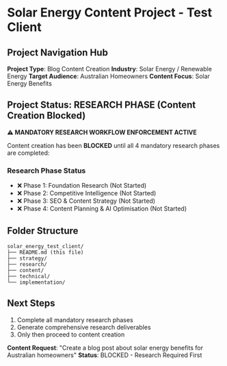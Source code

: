 # Solar Energy Content Project - Test Client

## Project Navigation Hub

**Project Type**: Blog Content Creation
**Industry**: Solar Energy / Renewable Energy
**Target Audience**: Australian Homeowners
**Content Focus**: Solar Energy Benefits

## Project Status: RESEARCH PHASE (Content Creation Blocked)

**⚠️ MANDATORY RESEARCH WORKFLOW ENFORCEMENT ACTIVE**

Content creation has been **BLOCKED** until all 4 mandatory research phases are completed:

### Research Phase Status
- ❌ Phase 1: Foundation Research (Not Started)
- ❌ Phase 2: Competitive Intelligence (Not Started) 
- ❌ Phase 3: SEO & Content Strategy (Not Started)
- ❌ Phase 4: Content Planning & AI Optimisation (Not Started)

## Folder Structure
```
solar_energy_test_client/
├── README.md (this file)
├── strategy/
├── research/
├── content/
├── technical/
└── implementation/
```

## Next Steps
1. Complete all mandatory research phases
2. Generate comprehensive research deliverables
3. Only then proceed to content creation

**Content Request**: "Create a blog post about solar energy benefits for Australian homeowners"
**Status**: BLOCKED - Research Required First